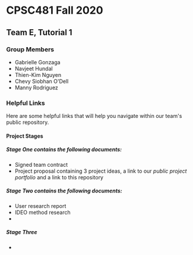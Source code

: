 # CPSC481 Fall 2020
## Team E, Tutorial 1

### Group Members
- Gabrielle Gonzaga
- Navjeet Hundal
- Thien-Kim Nguyen
- Chevy Siobhan O'Dell
- Manny Rodriguez

### Helpful Links
Here are some helpful links that will help you navigate within our team's public repository.

#### Project Stages
##### *Stage One* contains the following documents:
- Signed team contract
- Project proposal containing 3 project ideas, a link to our *public project portfolio* and a link to this repository

##### *Stage Two* contains the following documents:
- User research report
- IDEO method research 
- 

##### *Stage Three*
- 

